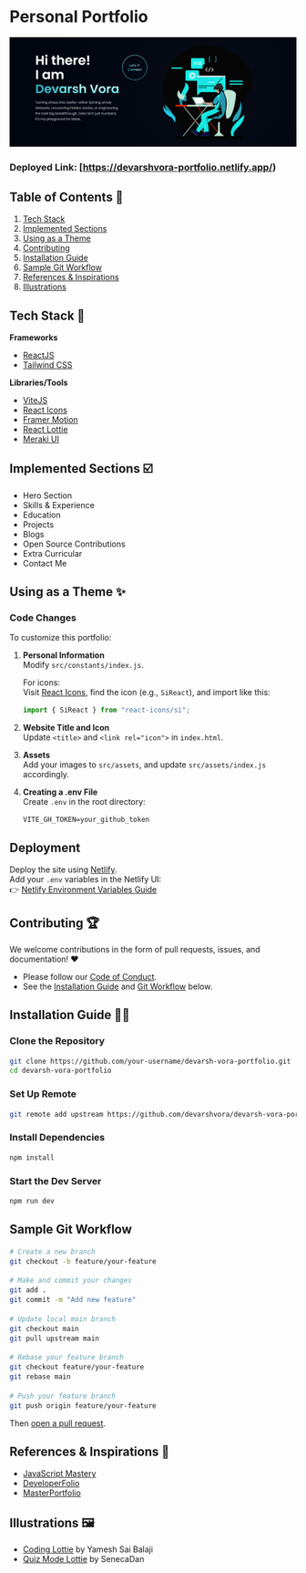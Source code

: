 # Personal Portfolio

![Portfolio Screenshot](./header.png)

### Deployed Link: [https://devarshvora-portfolio.netlify.app/)

## Table of Contents 📁

1. [Tech Stack](#tech-stack)
2. [Implemented Sections](#implemented-sections)
3. [Using as a Theme](#using-as-a-theme)
4. [Contributing](#contributing)
5. [Installation Guide](#installation-guide)
6. [Sample Git Workflow](#sample-git-workflow)
7. [References & Inspirations](#references--inspirations)
8. [Illustrations](#illustrations)

## Tech Stack 🧰

**Frameworks**

- [ReactJS](https://reactjs.org/)
- [Tailwind CSS](https://tailwindcss.com/)

**Libraries/Tools**

- [ViteJS](https://vitejs.dev/)
- [React Icons](https://react-icons.github.io/react-icons)
- [Framer Motion](https://www.framer.com/motion/)
- [React Lottie](https://www.npmjs.com/package/react-lottie)
- [Meraki UI](https://merakiui.com/components/)

## Implemented Sections ☑️

- Hero Section  
- Skills & Experience  
- Education  
- Projects  
- Blogs  
- Open Source Contributions  
- Extra Curricular  
- Contact Me

## Using as a Theme ✨

### Code Changes

To customize this portfolio:

1. **Personal Information**  
   Modify `src/constants/index.js`.  

   For icons:  
   Visit [React Icons](https://react-icons.github.io/react-icons/search), find the icon (e.g., `SiReact`), and import like this:

   ```js
   import { SiReact } from "react-icons/si";
   ```

2. **Website Title and Icon**  
   Update `<title>` and `<link rel="icon">` in `index.html`.

3. **Assets**  
   Add your images to `src/assets`, and update `src/assets/index.js` accordingly.

4. **Creating a .env File**  
   Create `.env` in the root directory:

   ```env
   VITE_GH_TOKEN=your_github_token
   ```

## Deployment

Deploy the site using [Netlify](https://docs.netlify.com/).  
Add your `.env` variables in the Netlify UI:  
👉 [Netlify Environment Variables Guide](https://docs.netlify.com/environment-variables/get-started/#site-environment-variables)

## Contributing 🏆

We welcome contributions in the form of pull requests, issues, and documentation! ❤️

- Please follow our [Code of Conduct](https://github.com/devarshvora/devarsh-vora-portfolio/blob/main/CODE_OF_CONDUCT.md).
- See the [Installation Guide](#installation-guide) and [Git Workflow](#sample-git-workflow) below.

## Installation Guide 🧑‍💻

### Clone the Repository

```bash
git clone https://github.com/your-username/devarsh-vora-portfolio.git
cd devarsh-vora-portfolio
```

### Set Up Remote

```bash
git remote add upstream https://github.com/devarshvora/devarsh-vora-portfolio.git
```

### Install Dependencies

```bash
npm install
```

### Start the Dev Server

```bash
npm run dev
```

## Sample Git Workflow

```bash
# Create a new branch
git checkout -b feature/your-feature

# Make and commit your changes
git add .
git commit -m "Add new feature"

# Update local main branch
git checkout main
git pull upstream main

# Rebase your feature branch
git checkout feature/your-feature
git rebase main

# Push your feature branch
git push origin feature/your-feature
```

Then [open a pull request](https://github.com/devarshvora/devarsh-vora-portfolio/pulls).

## References & Inspirations 👏

- [JavaScript Mastery](https://youtu.be/_oO4Qi5aVZs)
- [DeveloperFolio](https://developerfolio.js.org/)
- [MasterPortfolio](https://github.com/ashutosh1919/masterPortfolio)

## Illustrations 🖼️

- [Coding Lottie](https://lottiefiles.com/90189-coding) by Yamesh Sai Balaji  
- [Quiz Mode Lottie](https://lottiefiles.com/92377-quiz-mode) by SenecaDan

